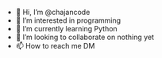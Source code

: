 - 👋 Hi, I’m @chajancode
- 👀 I’m interested in programming
- 🌱 I’m currently learning Python
- 💞️ I’m looking to collaborate on nothing yet
- 📫 How to reach me DM

<!---
chajancode/chajancode is a ✨ special ✨ repository because its `README.md` (this file) appears on your GitHub profile.
You can click the Preview link to take a look at your changes.
--->

